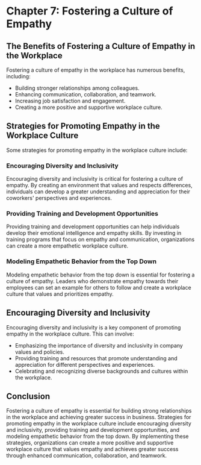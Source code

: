 Chapter 7: Fostering a Culture of Empathy
=========================================

The Benefits of Fostering a Culture of Empathy in the Workplace
---------------------------------------------------------------

Fostering a culture of empathy in the workplace has numerous benefits, including:

* Building stronger relationships among colleagues.
* Enhancing communication, collaboration, and teamwork.
* Increasing job satisfaction and engagement.
* Creating a more positive and supportive workplace culture.

Strategies for Promoting Empathy in the Workplace Culture
---------------------------------------------------------

Some strategies for promoting empathy in the workplace culture include:

### Encouraging Diversity and Inclusivity

Encouraging diversity and inclusivity is critical for fostering a culture of empathy. By creating an environment that values and respects differences, individuals can develop a greater understanding and appreciation for their coworkers' perspectives and experiences.

### Providing Training and Development Opportunities

Providing training and development opportunities can help individuals develop their emotional intelligence and empathy skills. By investing in training programs that focus on empathy and communication, organizations can create a more empathetic workplace culture.

### Modeling Empathetic Behavior from the Top Down

Modeling empathetic behavior from the top down is essential for fostering a culture of empathy. Leaders who demonstrate empathy towards their employees can set an example for others to follow and create a workplace culture that values and prioritizes empathy.

Encouraging Diversity and Inclusivity
-------------------------------------

Encouraging diversity and inclusivity is a key component of promoting empathy in the workplace culture. This can involve:

* Emphasizing the importance of diversity and inclusivity in company values and policies.
* Providing training and resources that promote understanding and appreciation for different perspectives and experiences.
* Celebrating and recognizing diverse backgrounds and cultures within the workplace.

Conclusion
----------

Fostering a culture of empathy is essential for building strong relationships in the workplace and achieving greater success in business. Strategies for promoting empathy in the workplace culture include encouraging diversity and inclusivity, providing training and development opportunities, and modeling empathetic behavior from the top down. By implementing these strategies, organizations can create a more positive and supportive workplace culture that values empathy and achieves greater success through enhanced communication, collaboration, and teamwork.
